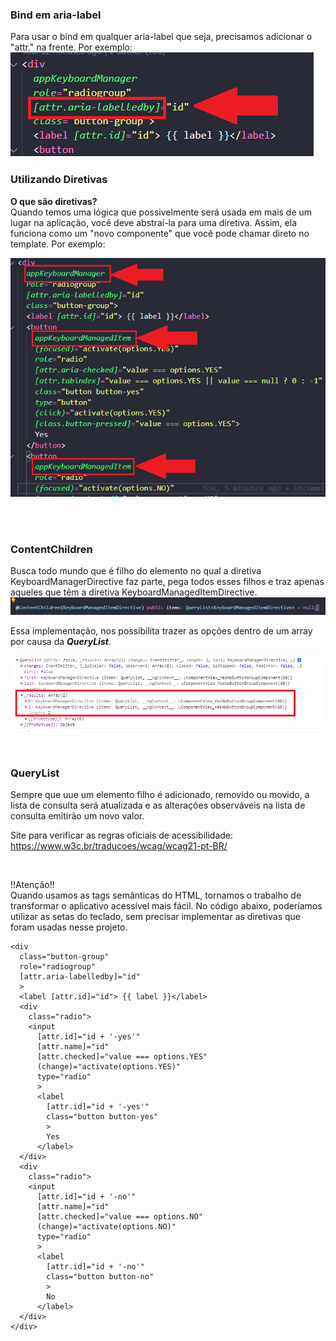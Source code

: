 
### Bind em aria-label ### 
Para usar o bind em qualquer aria-label que seja, precisamos adicionar o "attr." na frente. Por exemplo: 
<img src="src/assets/img/attr.png">
</br>

### Utilizando Diretivas ###
<b>O que são diretivas? </b></br>
Quando temos uma lógica que possivelmente será usada em mais de um lugar na aplicação, você deve abstraí-la para uma diretiva. Assim, ela funciona como um "novo componente" que você pode chamar direto no template. Por exemplo: 

<img src="src/assets/img/diretiva.png">

</br></br>

<h3><b>ContentChildren</b></h3>
Busca todo mundo que é filho do elemento no qual a diretiva KeyboardManagerDirective faz parte, pega todos esses filhos e traz apenas aqueles que têm a diretiva KeyboardManagedItemDirective.

<img src="src/assets/img/contentchildren.png">

Essa implementação, nos possibilita trazer as opções dentro de um array por causa da <b><i>QueryList</i></b>. 

<img src="src/assets/img/contentchildrenresultado.png">

</br><h3><b>QueryList</b></h3>
Sempre que uue um elemento filho é adicionado, removido ou movido, a lista de consulta será atualizada e as alterações observáveis na lista de consulta emitirão um novo valor.

Site para verificar as regras oficiais de acessibilidade: 
https://www.w3c.br/traducoes/wcag/wcag21-pt-BR/

</br>

!!Atenção!! </br>
Quando usamos as tags semânticas do HTML, tornamos o trabalho de transformar o aplicativo acessível mais fácil. No código abaixo, poderíamos utilizar as setas do teclado, sem precisar implementar as diretivas que foram usadas nesse projeto. 

```
<div
  class="button-group"
  role="radiogroup"
  [attr.aria-labelledby]="id"
  >
  <label [attr.id]="id"> {{ label }}</label>
  <div 
    class="radio">
    <input
      [attr.id]="id + '-yes'"
      [attr.name]="id"
      [attr.checked]="value === options.YES"
      (change)="activate(options.YES)"
      type="radio"
      >
      <label 
        [attr.id]="id + '-yes'"
        class="button button-yes"
        > 
        Yes
      </label>
  </div>
  <div 
    class="radio">
    <input
      [attr.id]="id + '-no'"
      [attr.name]="id"
      [attr.checked]="value === options.NO"
      (change)="activate(options.NO)"
      type="radio"
      >
      <label 
        [attr.id]="id + '-no'"
        class="button button-no"
        > 
        No
      </label>
  </div>
</div>



